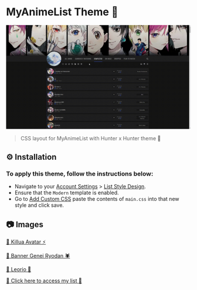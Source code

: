 # MyAnimeList Theme 🎨

![preview](./src/MAL-gif.gif)

> CSS layout for MyAnimeList with Hunter x Hunter theme 💚

## ⚙ Installation
### To apply this theme, follow the instructions below:
- Navigate to your [Account Settings](https://myanimelist.net/editprofile.php?go=myoptions) > [List Style Design](https://myanimelist.net/ownlist/style).
- Ensure that the `Modern` template is enabled.
- Go to [Add Custom CSS](https://myanimelist.net/ownlist/style/theme/9) paste the contents of `main.css` into that new style and click save.


## 📷 Images

[🔗 Killua Avatar ⚡](https://i.pinimg.com/originals/79/b1/ba/79b1ba775e3e72925b835b7fdf3edb2d.gif)

[🔗 Banner Genei Ryodan 🕷](https://images8.alphacoders.com/856/thumb-1920-856893.png)

[🔗 Leorio 💼](https://i.pinimg.com/originals/6b/90/2a/6b902a75e2f6b0b60123f72eb135895b.png)


[🔗 Click here to access my list 🌸](https://myanimelist.net/animelist/brunakarina)